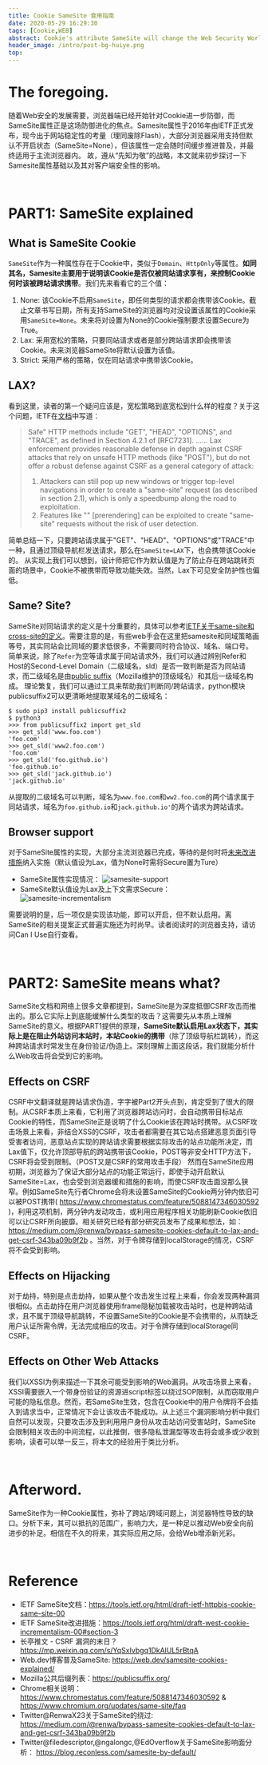```yaml
---
title: Cookie SameSite 食用指南
date: 2020-05-29 16:29:30
tags: [Cookie,WEB]
abstract: Cookie's attribute SameSite will change the Web Security World
header_image: /intro/post-bg-huiye.png
top:
---
```


# The foregoing.
随着Web安全的发展需要，浏览器端已经开始针对Cookie进一步防御，而SameSite属性正是这场防御进化的焦点。Samesite属性于2016年由IETF正式发布，现今出于网站稳定性的考量（理同废除Flash），大部分浏览器采用支持但默认不开启状态（SameSite=None），但该属性一定会随时间缓步推进普及，并最终适用于主流浏览器内。
故，遵从“先知为敬”的战略，本文就来初步探讨一下Samesite属性基础以及其对客户端安全性的影响。

<br/>

# PART1: SameSite explained
## What is SameSite Cookie
`SameSite`作为一种属性存在于Cookie中，类似于`Domain`、`HttpOnly`等属性。**如同其名，Samesite主要用于说明该Cookie是否仅被同站请求享有，来控制Cookie何时该被跨站请求携带**。我们先来看看它的三个值：
1. None: 该Cookie不启用`SameSite`，即任何类型的请求都会携带该Cookie。截止文章书写日期，所有支持SameSite的浏览器均对没设置该属性的Cookie采用`SameSite=None`。未来将对设置为None的Cookie强制要求设置Secure为True。
2. Lax: 采用宽松的策略，只要同站请求或者是部分跨站请求即会携带该Cookie。未来浏览器SameSite将默认设置为该值。
3. Strict: 采用严格的策略，仅在同站请求中携带该Cookie。

## LAX?
看到这里，读者的第一个疑问应该是，宽松策略到底宽松到什么样的程度？关于这个问题，IETF在[文档](https://tools.ietf.org/html/draft-ietf-httpbis-cookie-same-site-00)中写道：
> Safe" HTTP methods include "GET", "HEAD", "OPTIONS", and "TRACE", as defined in Section 4.2.1 of [RFC7231].
> ......
> Lax enforcement provides reasonable defense in depth against CSRF attacks that rely on unsafe HTTP methods (like "POST"), but do not offer a robust defense against CSRF as a general category of attack:
> 1.  Attackers can still pop up new windows or trigger top-level navigations in order to create a "same-site" request (as described in section 2.1), which is only a speedbump along the road to exploitation.
> 2.  Features like "<link rel='prerender'>" [prerendering] can be exploited to create "same-site" requests without the risk of user detection.

简单总结一下，只要跨站请求属于"GET"、"HEAD"、"OPTIONS"或"TRACE"中一种，且通过顶级导航栏发送请求，那么在`SameSite=LAX`下，也会携带该Cookie的。
从实现上我们可以想到，设计师把它作为默认值是为了防止存在跨站跳转页面的场景中，Cookie不被携带而导致功能失效。当然，Lax下可见安全防护性也偏低。

## Same? Site?
SameSite对同站请求的定义是十分重要的，具体可以参考[IETF关于same-site和cross-site的定义](https://tools.ietf.org/html/draft-ietf-httpbis-cookie-same-site-00#section-2.1)。需要注意的是，有些web手会在这里把samesite和同域策略画等号，其实同站会比同域的要求低很多，不需要同时符合协议、域名、端口号。
简单来说，除了`Refer`为空等请求属于同站请求外，我们可以通过辨别Refer和Host的Second-Level Domain（二级域名，sld）是否一致判断是否为同站请求，而二级域名是由[public suffix](https://publicsuffix.org/list/public_suffix_list.dat)（Mozilla维护的顶级域名）和其后一级域名构成。
理论繁复，我们可以通过工具来帮助我们判断同/跨站请求，python模块publicsuffix2可以更清晰地提取某域名的二级域名：
```
$ sudo pip3 install publicsuffix2
$ python3
>>> from publicsuffix2 import get_sld
>>> get_sld('www.foo.com')
'foo.com'
>>> get_sld('www2.foo.com')
'foo.com'
>>> get_sld('foo.github.io')
'foo.github.io'
>>> get_sld('jack.github.io')
'jack.github.io'
```
从提取的二级域名可以判断，域名为`www.foo.com`和`ww2.foo.com`的两个请求属于同站请求，域名为`foo.github.io`和`jack.github.io'`的两个请求为跨站请求。

## Browser support
对于SameSite属性的实现，大部分主流浏览器已完成，等待的是何时将[未来改进措施](https://tools.ietf.org/html/draft-west-cookie-incrementalism-00#section-3)纳入实施（默认值设为Lax，值为None时需将Secure置为Ture）
* SameSite属性实现情况：
![samesite-support](./samesite-support.png)
* SameSite默认值设为Lax及上下文需求Secure：
![samesite-incrementalism](./samesite-incrementalism.png)

需要说明的是，后一项仅是实现该功能，即可以开启，但不默认启用。离SameSite的相关提案正式普遍实施还为时尚早。读者阅读时的浏览器支持，请访问Can I Use自行查看。

<br/>

# PART2: SameSite means what?
SameSite文档和网络上很多文章都提到，SameSite是为深度抵御CSRF攻击而推出的。那么它实际上到底能缓解什么类型的攻击？这需要先从本质上理解SameSite的意义。根据PART1提供的原理，**SameSite默认启用Lax状态下，其实际上是在阻止外站访问本站时，本站Cookie的携带**（除了顶级导航栏跳转），而这种跨站请求时常发生在身份验证/伪造上。深刻理解上面这段话，我们就能分析什么Web攻击将会受到它的影响。

## Effects on CSRF
CSRF中文翻译就是跨站请求伪造，字字被Part2开头点到，肯定受到了很大的限制。从CSRF本质上来看，它利用了浏览器跨站访问时，会自动携带目标站点Cookie的特性，而SameSite正是说明了什么Cookie该在跨站时携带。从CSRF攻击场景上来看，非结合XSS的CSRF，攻击者都需要在其它站点搭建恶意页面引导受害者访问，恶意站点实现的跨站请求需要根据实际攻击的站点功能所决定，而Lax值下，仅允许顶部导航的跨站携带该Cookie，POST等非安全HTTP方法下，CSRF将会受到限制。（POST又是CSRF的常用攻击手段）
然而在SameSite应用初期，浏览器为了保证大部分站点的功能正常运行，即使手动开启默认SameSite=Lax，也会受到浏览器缓和措施的影响，而使CSRF攻击面没那么狭窄。例如SameSite先行者Chrome会将未设置SameSite的Cookie两分钟内依旧可以被POST携带( https://www.chromestatus.com/feature/5088147346030592 )，利用这项机制，两分钟内发动攻击，或利用应用程序相关功能刷新Cookie依旧可以让CSRF所向披靡。相关研究已经有部分研究员发布了成果和想法，如：https://medium.com/@renwa/bypass-samesite-cookies-default-to-lax-and-get-csrf-343ba09b9f2b 。当然，对于令牌存储到localStorage的情况，CSRF将不会受到影响。

## Effects on Hijacking
对于劫持，特别是点击劫持，如果从整个攻击发生过程上来看，你会发现两种漏洞很相似。点击劫持在用户浏览器使用iframe隐秘加载被攻击站时，也是种跨站请求，且不属于顶级导航跳转，不设置SameSite的Cookie是不会携带的，从而缺乏用户认证所需令牌，无法完成相应的攻击。对于令牌存储到localStorage同CSRF。

## Effects on Other Web Attacks
我们以XSSI为例来描述一下其余可能受到影响的Web漏洞。从攻击场景上来看，XSSI需要嵌入一个带身份验证的资源进script标签以绕过SOP限制，从而窃取用户可能的隐私信息。然而，若SameSite生效，包含在Cookie中的用户令牌将不会插入到请求当中，正常情况下会让该攻击不能成功。从上述三个漏洞影响分析中我们自然可以发现，只要攻击涉及到利用用户身份从攻击站访问受害站时，SameSite会限制相关攻击的中间流程，以此推倒，很多隐私泄漏型等攻击将会或多或少收到影响，读者可以举一反三，将本文的经验用于类比分析。

<br/>

# Afterword.
SameSite作为一种Cookie属性，弥补了跨站/跨域问题上，浏览器特性导致的缺口。分析下来，其可以抵抗的范围广，影响力大，是一种足以推动Web安全向前进步的补足。相信在不久的将来，其实际应用之际，会给Web增添新光彩。

<br/>

# Reference
* IETF SameSite文档：https://tools.ietf.org/html/draft-ietf-httpbis-cookie-same-site-00
* IETF SameSite改进措施：https://tools.ietf.org/html/draft-west-cookie-incrementalism-00#section-3
* 长亭推文 - CSRF 漏洞的末日？https://mp.weixin.qq.com/s/YqSxIvbgq1DkAlUL5rBtqA
* Web.dev博客普及SameSite: https://web.dev/samesite-cookies-explained/
* Mozilla公共后缀列表：https://publicsuffix.org/
* Chrome相关说明：https://www.chromestatus.com/feature/5088147346030592  &  https://www.chromium.org/updates/same-site/faq
* Twitter@RenwaX23关于SameSite的绕过: https://medium.com/@renwa/bypass-samesite-cookies-default-to-lax-and-get-csrf-343ba09b9f2b
* Twitter@filedescriptor,@ngalongc,@EdOverflow关于SameSite影响面分析： https://blog.reconless.com/samesite-by-default/